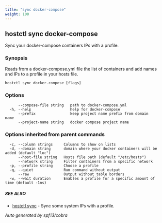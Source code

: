 ```yaml
---
title: "sync docker-compose"
weight: 100
---
```


## hostctl sync docker-compose

Sync your docker-compose containers IPs with a profile.

### Synopsis


Reads from a docker-compose.yml file  the list of containers and add names and IPs to a profile in your hosts file.


```
hostctl sync docker-compose [flags]
```

### Options

```
      --compose-file string   path to docker-compose.yml
  -h, --help                  help for docker-compose
      --prefix                keep project name prefix from domain name
      --project-name string   docker compose project name
```

### Options inherited from parent commands

```
  -c, --column strings     Columns to show on lists
  -d, --domain string      domain where your docker containers will be added (default "loc")
      --host-file string   Hosts file path (default "/etc/hosts")
      --network string     Filter containers from a specific network
  -p, --profile string     Choose a profile
  -q, --quiet              Run command without output
      --raw                Output without table borders
  -w, --wait duration      Enables a profile for a specific amount of time (default -1ns)
```

##### SEE ALSO

* [hostctl sync](/docs/cli-usage/sync)	 - Sync some system IPs with a profile.

*Auto generated by spf13/cobra*

